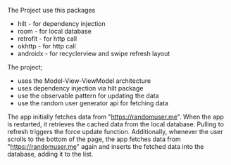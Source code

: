 The Project use this packages
* hilt - for dependency injection
* room - for local database
* retrofit - for http call
* okhttp - for http call
* androidx - for recyclerview and swipe refresh layout

The project;
* uses the Model-View-ViewModel architecture
* uses dependency injection via hilt package
* use the observable pattern for updating the data
* use the random user generator api for fetching data

The app initially fetches data from "https://randomuser.me". When the app is restarted, it retrieves the cached data from the local database. Pulling to refresh triggers the force update function. Additionally, whenever the user scrolls to the bottom of the page, the app fetches data from "https://randomuser.me" again and inserts the fetched data into the database, adding it to the list.
